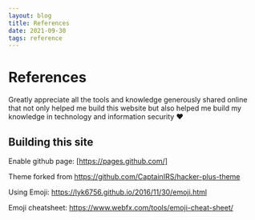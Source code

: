 ```yaml
---
layout: blog
title: References
date: 2021-09-30
tags: reference
---
```


# References

Greatly appreciate all the tools and knowledge generously shared online that not only helped me build this website but also helped me build my knowledge in technology and information security :heart:

## Building this site

Enable github page: [https://pages.github.com/]

Theme forked from https://github.com/CaptainIRS/hacker-plus-theme

Using Emoji: https://lyk6756.github.io/2016/11/30/emoji.html

Emoji cheatsheet: https://www.webfx.com/tools/emoji-cheat-sheet/
